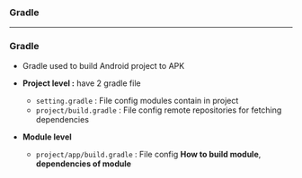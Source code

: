 ### Gradle

--------

### Gradle
* Gradle used to build Android project to APK

* **Project level :** have 2 gradle file
  * `setting.gradle` : File config modules contain in project
  * `project/build.gradle` : File config remote repositories for fetching dependencies
  
* **Module level**
  * `project/app/build.gradle` : File config **How to build module**, **dependencies of module**
